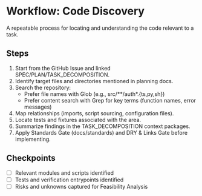 # Workflow: Code Discovery

A repeatable process for locating and understanding the code relevant to a task.

## Steps

1. Start from the GitHub Issue and linked SPEC/PLAN/TASK_DECOMPOSITION.
2. Identify target files and directories mentioned in planning docs.
3. Search the repository:
   - Prefer file names with Glob (e.g., src/**/auth*.{ts,py,sh})
   - Prefer content search with Grep for key terms (function names, error messages)
4. Map relationships (imports, script sourcing, configuration files).
5. Locate tests and fixtures associated with the area.
6. Summarize findings in the TASK_DECOMPOSITION context packages.
7. Apply Standards Gate (docs/standards) and DRY & Links Gate before implementing.

## Checkpoints

- [ ] Relevant modules and scripts identified
- [ ] Tests and verification entrypoints identified
- [ ] Risks and unknowns captured for Feasibility Analysis
